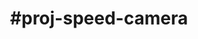 ---
layout: project
ctto_breakout: true
first_active: '2022-06-16'
last_active: '2022-09-11'
title: '#proj-speed-camera'
slack_channels: '#proj-speed-camera'
---